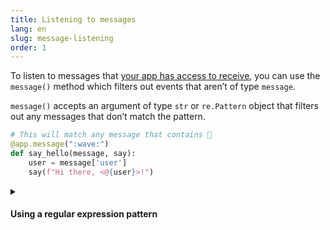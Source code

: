 ```yaml
---
title: Listening to messages
lang: en
slug: message-listening
order: 1
---
```


<div class="section-content">

To listen to messages that [your app has access to receive](https://api.slack.com/messaging/retrieving#permissions), you can use the `message()` method which filters out events that aren’t of type `message`.

`message()` accepts an argument of type `str` or `re.Pattern` object that filters out any messages that don’t match the pattern.

</div>

```python
# This will match any message that contains 👋
@app.message(":wave:")
def say_hello(message, say):
    user = message['user']
    say(f"Hi there, <@{user}>!")
```

<details class="secondary-wrapper">
<summary markdown="0">
<h4 class="secondary-header">Using a regular expression pattern</h4>
</summary>

<div class="secondary-content" markdown="0">

The `re.compile()` method can be used instead of a string for more granular matching.

</div>

```python
@app.message(re.compile("(hi|hello|hey)"))
def say_hello_regex(say, context):
    # regular expression matches are inside of context.matches
    greeting = context['matches'][0]
    say(f"{greeting}, how are you?")
```

</details>
